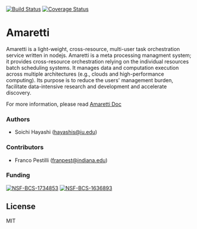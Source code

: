 [![Build Status](https://travis-ci.org/soichih/sca-wf.svg?branch=master)](https://travis-ci.org/soichih/sca-wf)
[![Coverage Status](https://coveralls.io/repos/github/soichih/sca-wf/badge.svg?branch=master)](https://coveralls.io/github/soichih/sca-wf?branch=master)

# Amaretti

Amaretti is a light-weight, cross-resource, multi-user task orchestration service written in nodejs. Amaretti is a meta processing managment system; it provides cross-resource orchestration relying on the individual resources batch scheduling systems. It manages data and computation execution across multiple architectures (e.g., clouds and high-performance computing). Its purpose is to reduce the users' management burden, facilitate data-intensive research and development and accelerate discovery.

For more information, please read [Amaretti Doc](https://brain-life.github.io/amaretti/)

### Authors
- Soichi Hayashi (hayashis@iu.edu)

### Contributors
- Franco Pestilli (franpest@indiana.edu)

### Funding 
[![NSF-BCS-1734853](https://img.shields.io/badge/NSF_BCS-1734853-blue.svg)](https://nsf.gov/awardsearch/showAward?AWD_ID=1734853)
[![NSF-BCS-1636893](https://img.shields.io/badge/NSF_BCS-1636893-blue.svg)](https://nsf.gov/awardsearch/showAward?AWD_ID=1636893)

## License

MIT
